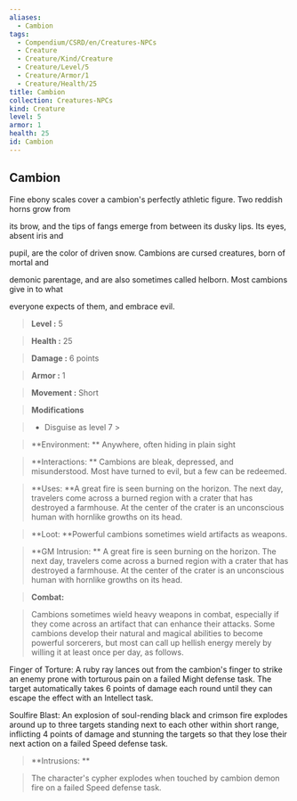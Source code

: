 ```yaml
---
aliases:
  - Cambion
tags:
  - Compendium/CSRD/en/Creatures-NPCs
  - Creature
  - Creature/Kind/Creature
  - Creature/Level/5
  - Creature/Armor/1
  - Creature/Health/25
title: Cambion
collection: Creatures-NPCs
kind: Creature
level: 5
armor: 1
health: 25
id: Cambion
---
```

## Cambion    
Fine ebony scales cover a cambion's perfectly athletic figure. Two reddish horns grow from  
its brow, and the tips of fangs emerge from between its dusky lips. Its eyes, absent iris and  
pupil, are the color of driven snow. Cambions are cursed creatures, born of mortal and  
demonic parentage, and are also sometimes called helborn. Most cambions give in to what  
everyone expects of them, and embrace evil.    
  
    
> **Level :** 5    
> **Health :** 25    
> **Damage :** 6 points    
> **Armor :** 1    
> **Movement :** Short    
> **Modifications**    
>- Disguise as level 7 >  
>    
> **Environment: ** Anywhere, often hiding in plain sight    
> **Interactions: ** Cambions are bleak, depressed, and misunderstood. Most have turned to evil, but a few can be redeemed.    
> **Uses: **A great fire is seen burning on the horizon. The next day, travelers come across a burned region with a crater that has destroyed a farmhouse. At the center of the crater is an unconscious human with hornlike growths on its head.    
> **Loot: **Powerful cambions sometimes wield artifacts as weapons.    
> **GM Intrusion: ** A great fire is seen burning on the horizon. The next day, travelers come across a burned region with a crater that has destroyed a farmhouse. At the center of the crater is an unconscious human with hornlike growths on its head.    
  
> **Combat:**   
> Cambions sometimes wield heavy weapons in combat, especially if they come across an artifact that can enhance their attacks. Some cambions develop their natural and magical abilities to become powerful sorcerers, but most can call up hellish energy merely by willing it at least once per day, as follows.  
Finger of Torture: A ruby ray lances out from the cambion's finger to strike an enemy prone with torturous pain on a failed Might defense task. The target automatically takes 6 points of damage each round until they can escape the effect with an Intellect task.  
Soulfire Blast: An explosion of soul-rending black and crimson fire explodes around up to three targets standing next to each other within short range, inflicting 4 points of damage and stunning the targets so that they lose their next action on a failed Speed defense task.    
    
  
> **Intrusions: **   
> The character's cypher explodes when touched by cambion demon fire on a failed Speed defense task.    
